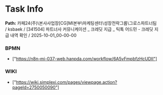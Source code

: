 # Task Info

**Path:** 카페24(주)\본사사업장\[CG]MI본부\마케팅센터\성장전략그룹\그로스파트너팀 / ksbaek / [341504] 파트너사 커뮤니케이션 _ 크레딧 지급 _ 틱톡 어드민 - 크레딧 지급 내역 확인 / 2025-10-01_00-00-00

### BPMN
- ["https://n8n-mi-037-web.hanpda.com/workflow/6A5vFmpbfzHcUDII"]

### WIKI
- ["https://wiki.simplexi.com/pages/viewpage.action?pageId=2750050090"]

